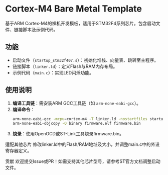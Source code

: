 # Cortex-M4 Bare Metal Template

基于ARM Cortex-M4的裸机开发模板，适用于STM32F4系列芯片。包含启动文件、链接脚本及示例代码。

## 功能
- 启动文件（`startup_stm32f407.s`）：初始化堆栈、向量表、跳转至主程序。
- 链接脚本（`linker.ld`）：定义Flash与RAM内存布局。
- 示例代码（`main.c`）：实现LED闪烁功能。

## 使用说明
1. **编译工具链**：需安装ARM GCC工具链（如 `arm-none-eabi-gcc`）。
2. **编译命令**：
   ```bash
   arm-none-eabi-gcc -mcpu=cortex-m4 -T linker.ld -nostartfiles startup/*.c src/*.c -o firmware.elf
   arm-none-eabi-objcopy -O binary firmware.elf firmware.bin
3. **烧录**：使用OpenOCD或ST-Link工具烧录firmware.bin。

适配其他芯片
修改linker.ld中的Flash/RAM地址及大小，并调整main.c中的外设寄存器定义。

贡献
欢迎提交Issue或PR！如需支持其他芯片型号，请参考ST官方文档调整启动文件。
